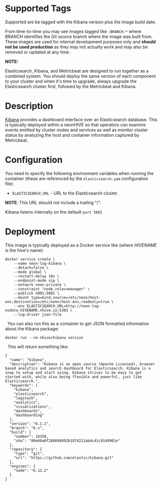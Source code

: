 # Supported Tags

Supported are be tagged with the Kibana version plus the image build date.

From time-to-time you may see images tagged like `:BRANCH-*` where *BRANCH* identifies the Git source branch where the image was built from.  These images are used for internal development purposes only and **should not be used production** as they may not actually work and may also be removed or updated at any time.

**NOTE:**

Elasticsearch, Kibana, and Metricbeat are designed to run together as a combined system.  You should deploy the same version of each component to your cluster and when it's time to upgrade, always upgrade the Elasticsearch cluster first, followed by the Metricbeat and Kibana.

# Description

[Kibana](https://www.elastic.co/guide/en/kibana/current/introduction.html) provides a dashboard interface over an Elasticsearch database.  This is typically deployed within a neonHIVE so that operators can examine events emitted by cluster nodes and services as well as monitor cluster status by analyzing the host and container information captured by Metricbeat.

# Configuration

You need to specify the following environment variables when running the container (these are referenced by the `elasticsearch.yam` configuration file):

* `ELASTICSEARCH_URL` - URL to the Elasticsearch cluster.

**NOTE**: This URL should not include a trailing "/".

Kibana listens internally on the default `port 5601`

# Deployment

This image is typically deployed as a Docker service like (where *HIVENAME* is the hive's name):

````
docker service create \
    --name neon-log-kibana \
    --detach=false \
    --mode global \
    --restart-delay 10s \
    --endpoint-mode vip \
    --network neon-private \
    --constraint "node.role==manager" \
    --publish 5001:5601 \
    --mount type=bind,source=/etc/neon/host-env,destination=/etc/neon/host-env,readonly=true \
    --env ELASTICSEARCH_URL=http://neon-log-esdata.HIVENAME.nhive.io:5303 \
    --log-driver json-file
````
&nbsp;
You can also run this as a container to get JSON formatted information about the Kibana package:
````
docker run --rm nhive/kibana version
````
&nbsp;
This will return something like:
````
{
  "name": "kibana",
  "description": "Kibana is an open source (Apache Licensed), browser based analytics and search dashboard for Elasticsearch. Kibana is a snap to setup and start using. Kibana strives to be easy to get started with, while also being flexible and powerful, just like Elasticsearch.",
  "keywords": [
    "kibana",
    "elasticsearch",
    "logstash",
    "analytics",
    "visualizations",
    "dashboards",
    "dashboarding"
  ],
  "version": "6.1.1",
  "branch": "6.x",
  "build": {
    "number": 16350,
    "sha": "80e60a0f288696992b1874212ab4c41c9149901e"
  },
  "repository": {
    "type": "git",
    "url": "https://github.com/elastic/kibana.git"
  },
  "engines": {
    "node": "6.12.2"
  }
}
````
